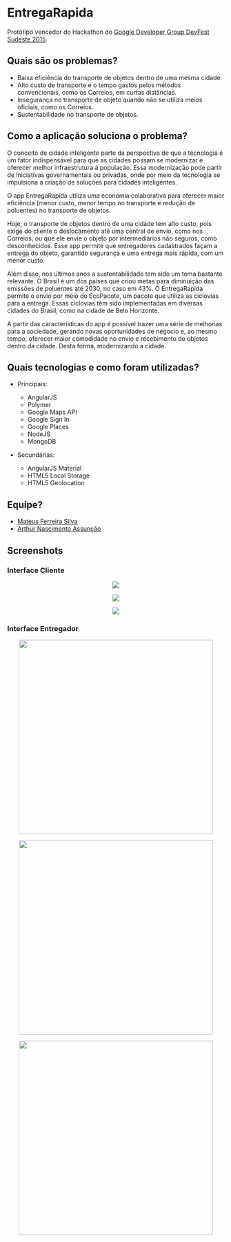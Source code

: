# EntregaRapida

Protótipo vencedor do Hackathon do [Google Developer Group DevFest Sudeste 2015](http://sudeste.devfest.com.br/).

## Quais são os problemas?
- Baixa eficiência do transporte de objetos dentro de uma mesma cidade
- Alto custo de transporte e o tempo gastos pelos métodos convencionais, como os Correios, em curtas distâncias.
- Insegurança no transporte de objeto quando não se utiliza meios oficiais, como os Correios.
- Sustentabilidade no transporte de objetos.

## Como a aplicação soluciona o problema?
O conceito de cidade inteligente parte da perspectiva de que a tecnologia é um fator indispensável para que as cidades possam se modernizar e oferecer melhor infraestrutura à população. Essa modernização pode partir de iniciativas governamentais ou privadas, onde por meio da tecnologia se impulsiona a criação de soluções para cidades inteligentes.

O app EntregaRapida utiliza uma economia colaborativa para oferecer maior eficiência (menor custo, menor tempo no transporte e redução de poluentes) no transporte de objetos. 

Hoje, o transporte de objetos dentro de uma cidade tem alto custo, pois exige do cliente o deslocamento até uma central de envio, como nos Correios, ou que ele envie o objeto por intermediários não seguros, como desconhecidos. Esse app permite que entregadores cadastrados façam a entrega do objeto, garantido segurança e uma entrega mais rápida, com um menor custo.

Além disso, nos últimos anos a sustentabilidade tem sido um tema bastante relevante. O Brasil é um dos países que criou metas para diminuição das emissões de poluentes até 2030, no caso em 43%. O EntregaRapida permite o envio por meio do EcoPacote, um pacote que utiliza as ciclovias para a entrega. Essas ciclovias têm sido implementadas em diversas cidades do Brasil, como na cidade de Belo Horizonte.

A partir das características do app é possível trazer uma série de melhorias para a sociedade, gerando novas oportunidades de négocio e, ao mesmo tempo, oferecer maior comodidade no envio e recebimento de objetos dentro da cidade. Desta forma, modernizando a cidade.

## Quais tecnologias e como foram utilizadas?
* Principais:
  * AngularJS
  * Polymer
  * Google Maps API
  * Google Sign In
  * Google Places
  * NodeJS
  * MongoDB

* Secundárias:
  * AngularJS Material
  * HTML5 Local Storage
  * HTML5 Geolocation

## Equipe?
- [Mateus Ferreira Silva](http://mateusferreira.com.br)
- [Arthur Nascimento Assunção](http://arthurassuncao.com)

## Screenshots
### Interface Cliente
<p align="center"><img src="https://raw.githubusercontent.com/Mtsferreirasilva/EntregaRapida/master/readme-imgs/login.png"></p>

<p align="center"><img src="https://raw.githubusercontent.com/Mtsferreirasilva/EntregaRapida/master/readme-imgs/entregas.png"></p>

<p align="center"><img src="https://raw.githubusercontent.com/Mtsferreirasilva/EntregaRapida/master/readme-imgs/nova-entrega.png"></p>


### Interface Entregador
<p align="center"><img height="450px" src="https://raw.githubusercontent.com/Mtsferreirasilva/EntregaRapida/master/readme-imgs/entregador.png"></p>

<p align="center"><img height="450px" src="https://raw.githubusercontent.com/Mtsferreirasilva/EntregaRapida/master/readme-imgs/entregador-coleta.png"></p>

<p align="center"><img height="450px" src="https://raw.githubusercontent.com/Mtsferreirasilva/EntregaRapida/master/readme-imgs/entregador-entrega.png"></p>
